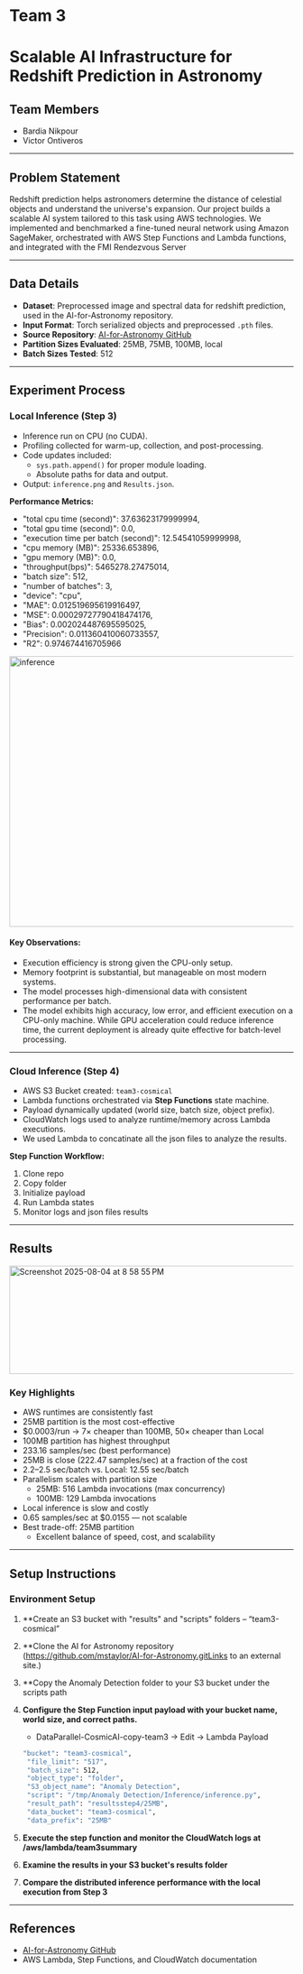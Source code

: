 # Team 3

# Scalable AI Infrastructure for Redshift Prediction in Astronomy

## Team Members
- Bardia Nikpour   
- Victor Ontiveros

---

## Problem Statement

Redshift prediction helps astronomers determine the distance of celestial objects and understand the universe's expansion. Our project builds a scalable AI system tailored to this task using AWS technologies. We implemented and benchmarked a fine-tuned neural network using Amazon SageMaker, orchestrated with AWS Step Functions and Lambda functions, and integrated with the FMI Rendezvous Server


---

## Data Details

- **Dataset**: Preprocessed image and spectral data for redshift prediction, used in the AI-for-Astronomy repository.
- **Input Format**: Torch serialized objects and preprocessed `.pth` files.
- **Source Repository**: [AI-for-Astronomy GitHub](https://github.com/UVA-MLSys/AI-for-Astronomy)
- **Partition Sizes Evaluated**: 25MB, 75MB, 100MB, local
- **Batch Sizes Tested**: 512

---

## Experiment Process
  
### Local Inference (Step 3)

- Inference run on CPU (no CUDA).
- Profiling collected for warm-up, collection, and post-processing.
- Code updates included:
  - `sys.path.append()` for proper module loading.
  - Absolute paths for data and output.
- Output: `inference.png` and `Results.json`.

**Performance Metrics:**

-  "total cpu time (second)": 37.63623179999994,
-  "total gpu time (second)": 0.0,
-  "execution time per batch (second)": 12.54541059999998,
-  "cpu memory (MB)": 25336.653896,
-  "gpu memory (MB)": 0.0,
-  "throughput(bps)": 5465278.27475014,
-  "batch size": 512,
-  "number of batches": 3,
-  "device": "cpu",
-  "MAE": 0.012519695619916497,
-  "MSE": 0.00029727790418474176,
-  "Bias": 0.002024487695595025,
-  "Precision": 0.011360410060733557,
-  "R2": 0.974674416705966
<img width="640" height="480" alt="inference" src="https://github.com/user-attachments/assets/79835a0d-e68c-444b-98eb-9ad796ba848f" />



#### Key Observations:
- Execution efficiency is strong given the CPU-only setup.
- Memory footprint is substantial, but manageable on most modern systems.
- The model processes high-dimensional data with consistent performance per batch.
- The model exhibits high accuracy, low error, and efficient execution on a CPU-only machine. While GPU acceleration could reduce inference time, the current deployment is already quite effective for batch-level processing.

---

### Cloud Inference (Step 4)

- AWS S3 Bucket created: `team3-cosmical`
- Lambda functions orchestrated via **Step Functions** state machine.
- Payload dynamically updated (world size, batch size, object prefix).
- CloudWatch logs used to analyze runtime/memory across Lambda executions.
- We used Lambda to concatinate all the json files to analyze the results.

**Step Function Workflow:**
1. Clone repo
2. Copy folder
3. Initialize payload
4. Run Lambda states
5. Monitor logs and json files results

---

## Results
<img width="965" height="192" alt="Screenshot 2025-08-04 at 8 58 55 PM" src="https://github.com/user-attachments/assets/35c80f21-f1c2-4984-ab70-05f53869bc8e" />

### Key Highlights
-  AWS runtimes are consistently fast
-  25MB partition is the most cost-effective
-  $0.0003/run → 7× cheaper than 100MB, 50× cheaper than Local
-  100MB partition has highest throughput
  - 233.16 samples/sec (best performance)
  - 25MB is close (222.47 samples/sec) at a fraction of the cost
  - 2.2–2.5 sec/batch vs. Local: 12.55 sec/batch
- Parallelism scales with partition size
  -  25MB: 516 Lambda invocations (max concurrency)
  -  100MB: 129 Lambda invocations
-  Local inference is slow and costly
  - 0.65 samples/sec at $0.0155 — not scalable
- Best trade-off: 25MB partition
  - Excellent balance of speed, cost, and scalability

---

## Setup Instructions

### Environment Setup

1. **Create an S3 bucket with "results" and "scripts" folders – “team3-cosmical”

2. **Clone the AI for Astronomy repository (https://github.com/mstaylor/AI-for-Astronomy.gitLinks to an external site.)

3. **Copy the Anomaly Detection folder to your S3 bucket under the scripts path

4. **Configure the Step Function input payload with your bucket name, world size, and correct paths.**  
   -  DataParallel-CosmicAI-copy-team3 → Edit → Lambda<invoke> Payload
   ```bash
   "bucket": "team3-cosmical",
    "file_limit": "517",
    "batch_size": 512,
    "object_type": "folder",
    "S3_object_name": "Anomaly Detection",
    "script": "/tmp/Anomaly Detection/Inference/inference.py",
    "result_path": "resultsstep4/25MB",
    "data_bucket": "team3-cosmical",
    "data_prefix": "25MB"
   ```
5. **Execute the step function and monitor the CloudWatch logs at /aws/lambda/team3summary**
6. **Examine the results in your S3 bucket's results folder**
7. **Compare the distributed inference performance with the local execution from Step 3**
---

## References

- [AI-for-Astronomy GitHub](https://github.com/UVA-MLSys/AI-for-Astronomy)
- AWS Lambda, Step Functions, and CloudWatch documentation
